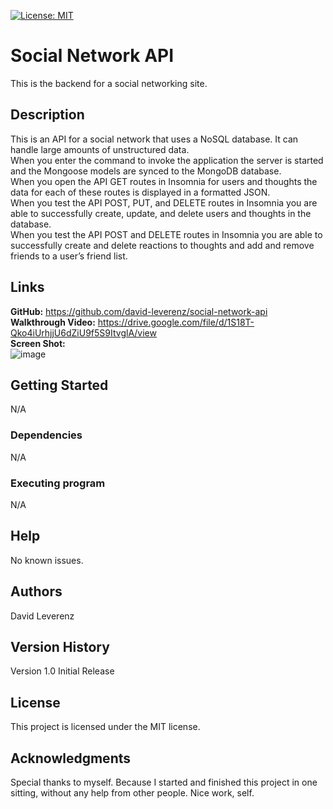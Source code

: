 [![License: MIT](https://img.shields.io/badge/License-MIT-yellow.svg)](https://opensource.org/licenses/MIT)
# Social Network API
This is the backend for a social networking site.

## Description
This is an API for a social network that uses a NoSQL database.  It can handle large amounts of unstructured data.<br>
When you enter the command to invoke the application the server is started and the Mongoose models are synced to the MongoDB database.<br>
When you open the API GET routes in Insomnia for users and thoughts the data for each of these routes is displayed in a formatted JSON.<br>
When you test the API POST, PUT, and DELETE routes in Insomnia you are able to successfully create, update, and delete users and thoughts in the database.<br>
When you test the API POST and DELETE routes in Insomnia you are able to successfully create and delete reactions to thoughts and add and remove friends to a user’s friend list.<br>

## Links
**GitHub:** https://github.com/david-leverenz/social-network-api<br>
**Walkthrough Video:** https://drive.google.com/file/d/1S18T-Qko4iUrhjjU6dZiU9f5S9ItvglA/view<br>
**Screen Shot:** <br>
![image](https://github.com/david-leverenz/social-network-api/assets/131185593/16c785e1-88bd-4191-bee1-93343d74375c)

## Getting Started
N/A
### Dependencies
N/A
### Executing program
N/A
## Help
No known issues.
## Authors
David Leverenz 
## Version History
Version 1.0 Initial Release
## License
This project is licensed under the MIT license.
## Acknowledgments
Special thanks to myself.  Because I started and finished this project in one sitting, without any help from other people.  Nice work, self.

